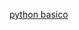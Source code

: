 <a href=“[http://exemplo.com/](https://github.com/Jaredeafs/DIO/blob/main/Bootcamp%20Gera%C3%A7%C3%A3o%20Tech%20Unimed-BH%20-%20Ci%C3%AAncia%20de%20Dados/An%C3%A1lise%20de%20dados%20com%20Python%20e%20Pandas/Python%20B%C3%A1sico.ipynb)“>python basico</a>
